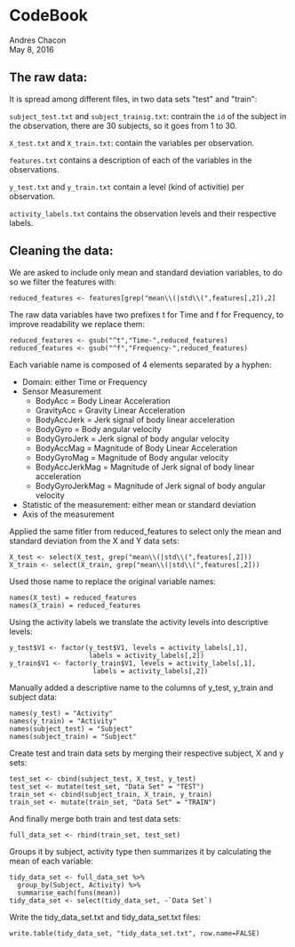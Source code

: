 # CodeBook
Andres Chacon  
May 8, 2016  

## The raw data:

It is spread among different files, in two data sets "test" and "train":

`subject_test.txt` and `subject_trainig.txt`: contrain the `id` of the subject in the observation, there are 30 subjects, so it goes from 1 to 30.

`X_test.txt` and `X_train.txt`: contain the variables per observation.

`features.txt` contains a description of each of the variables in the observations.

`y_test.txt` and `y_train.txt` contain a level (kind of activitie) per observation.

`activity_labels.txt` contains the observation levels and their respective labels.

## Cleaning the data:
We are asked to include only mean and standard deviation variables, to do so we filter the features with:
```
reduced_features <- features[grep("mean\\(|std\\(",features[,2]),2]
```
The raw data variables have two prefixes t for Time and f for Frequency, to improve readability we replace them:
```
reduced_features <- gsub("^t","Time-",reduced_features)
reduced_features <- gsub("^f","Frequency-",reduced_features)
```
Each variable name is composed of 4 elements separated by a hyphen:

* Domain: either Time or Frequency
* Sensor Measurement
    + BodyAcc = Body Linear Acceleration
    + GravityAcc = Gravity Linear Acceleration
    + BodyAccJerk = Jerk signal of body linear acceleration
    + BodyGyro = Body angular velocity
    + BodyGyroJerk = Jerk signal of body angular velocity
    + BodyAccMag = Magnitude of Body Linear Acceleration
    + BodyGyroMag = Magnitude of Body angular velocity
    + BodyAccJerkMag = Magnitude of Jerk signal of body linear acceleration
    + BodyGyroJerkMag = Magnitude of Jerk signal of body angular velocity
* Statistic of the measurement: either mean or standard deviation
* Axis of the measurement

Applied the same fitler from reduced_features to select only the mean and standard deviation from the X and Y data sets:
```
X_test <- select(X_test, grep("mean\\(|std\\(",features[,2]))
X_train <- select(X_train, grep("mean\\(|std\\(",features[,2]))
```
Used those name to replace the original variable names:
```
names(X_test) = reduced_features
names(X_train) = reduced_features
```
Using the activity labels we translate the activity levels into descriptive levels:
```
y_test$V1 <- factor(y_test$V1, levels = activity_labels[,1], 
                    labels = activity_labels[,2])
y_train$V1 <- factor(y_train$V1, levels = activity_labels[,1], 
                     labels = activity_labels[,2])
```                
Manually added a descriptive name to the columns of y_test, y_train and subject data:
```
names(y_test) = "Activity"
names(y_train) = "Activity"
names(subject_test) = "Subject"
names(subject_train) = "Subject"
```
Create test and train data sets by merging their respective subject, X and y sets:
```
test_set <- cbind(subject_test, X_test, y_test)
test_set <- mutate(test_set, "Data Set" = "TEST")
train_set <- cbind(subject_train, X_train, y_train)
train_set <- mutate(train_set, "Data Set" = "TRAIN")
```
And finally merge both train and test data sets:
```
full_data_set <- rbind(train_set, test_set)
```
Groups it by subject, activity type then summarizes it by calculating the mean of each variable:
```
tidy_data_set <- full_data_set %>% 
  group_by(Subject, Activity) %>% 
  summarise_each(funs(mean))
tidy_data_set <- select(tidy_data_set, -`Data Set`)
```
Write the tidy_data_set.txt and tidy_data_set.txt files:
```
write.table(tidy_data_set, "tidy_data_set.txt", row.name=FALSE)
```
